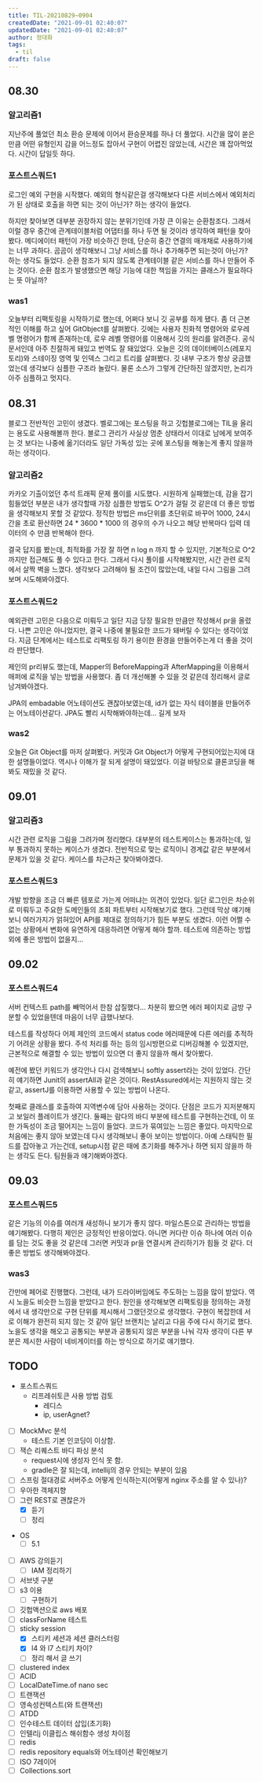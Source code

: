 ```yaml
---
title: TIL-20210829~0904
createdDate: "2021-09-01 02:40:07"
updatedDate: "2021-09-01 02:40:07"
author: 정대화
tags:
  - til
draft: false
---
```


## 08.30

### 알고리즘1

지난주에 풀었던 최소 환승 문제에 이어서 환승문제를 하나 더 풀었다. 시간을 많이 쏟은 만큼 어떤 유형인지 감을 어느정도 잡아서 구현이 어렵진 않았는데, 시간은 꽤 잡아먹었다. 시간이 답일듯 하다.

### 포스트스쿼드1

로그인 예외 구현을 시작했다. 예외의 형식같은걸 생각해보다 다른 서비스에서 예외처리가 된 상태로 호출을 하면 되는 것이 아닌가? 하는 생각이 들었다.

하지만 찾아보면 대부분 권장하지 않는 분위기인데 가장 큰 이유는 순환참조다. 그래서 이럴 경우 중간에 관계테이블처럼 어댑터를 하나 두면 될 것이라 생각하여 패턴을 찾아봤다. 메디에이터 패턴이 가장 비슷하긴 한데, 단순히 중간 연결의 매개채로 사용하기에는 너무 과하다. 곰곰이 생각해보니 그냥 서비스를 하나 추가해주면 되는것이 아닌가? 하는 생각도 들었다. 순환 참조가 되지 않도록 관계테이블 같은 서비스를 하나 만들어 주는 것이다. 순환 참조가 발생했으면 해당 기능에 대한 책임을 가지는 클래스가 필요하다는 뜻 아닐까?

### was1

오늘부터 리팩토링을 시작하기로 했는데, 어쩌다 보니 깃 공부를 하게 됐다. 좀 더 근본적인 이해를 하고 싶어 GitObject를 살펴봤다. 깃에는 사용자 친화적 명령어와 로우레벨 명령어가 함께 존재하는데, 로우 레벨 명령어를 이용해서 깃의 원리를 알려준다. 공식 문서인데 아주 친절하게 돼있고 번역도 잘 돼있었다. 오늘은 깃의 데이터베이스(레포지토리)와 스테이징 영역 및 인덱스 그리고 트리를 살펴봤다. 깃 내부 구조가 항상 궁금했었는데 생각보다 심플한 구조라 놀랐다. 물론 소스가 그렇게 간단하진 않겠지만, 논리가 아주 심플하고 멋지다.

## 08.31

블로그 전반적인 고민이 생겼다. 벨로그에는 포스팅을 하고 깃헙블로그에는 TIL을 올리는 용도로 사용해볼까 한다. 블로그 관리가 사실상 멈춘 상태라서 이대로 남에게 보여주는 것 보다는 나중에 옮기더라도 일단 가독성 있는 곳에 포스팅을 해놓는게 좋지 않을까 하는 생각이다.

### 알고리즘2

카카오 기출이었던 추석 트래픽 문제 풀이를 시도했다. 시원하게 실패했는데, 감을 잡기 힘들었던 부분은 내가 생각할때 가장 심플한 방법도 O^2가 걸릴 것 같은데 더 좋은 방법을 생각해보지 못할 것 같았다. 정직한 방법은 ms단위를 초단위로 바꾸어 1000, 24시간을 초로 환산하면 24 \* 3600 \* 1000 의 경우의 수가 나오고 해당 반복마다 입력 데이터의 수 만큼 반복해야 한다.

결국 답지를 봤는데, 최적화를 가장 잘 하면 n log n 까지 할 수 있지만, 기본적으로 O^2까지만 접근해도 풀 수 있다고 한다. 그래서 다시 풀이를 시작해봤지만, 시간 관련 로직에서 살짝 벽을 느꼈다. 생각보다 고려해야 될 조건이 많았는데, 내일 다시 그림을 그려보며 시도해봐야겠다.

### 포스트스쿼드2

예외관련 고민은 다음으로 미뤄두고 일단 지금 당장 필요한 만큼만 작성해서 pr을 올렸다. 나쁜 고민은 아니었지만, 결국 나중에 불필요한 코드가 돼버릴 수 있다는 생각이었다. 지금 단계에서는 테스트로 리팩토링 하기 용이한 환경을 만들어주는게 더 좋을 것이라 판단했다.

제인의 pr리뷰도 했는데, Mapper의 BeforeMapping과 AfterMapping을 이용해서 매퍼에 로직을 넣는 방법을 사용했다. 좀 더 개선해볼 수 있을 것 같은데 정리해서 글로 남겨봐야겠다.

JPA의 embadable 어노테이션도 괜찮아보였는데, id가 없는 자식 테이블을 만들어주는 어노테이션같다. JPA도 빨리 시작해봐야하는데... 길게 보자

### was2

오늘은 Git Object를 마저 살펴봤다. 커밋과 Git Object가 어떻게 구현되어있는지에 대한 설명들이었다. 역시나 이해가 잘 되게 설명이 돼있었다. 이걸 바탕으로 클론코딩을 해봐도 재밌을 것 같다.

## 09.01

### 알고리즘3

시간 관련 로직을 그림을 그려가며 정리했다. 대부분의 테스트케이스는 통과하는데, 일부 통과하지 못하는 케이스가 생겼다. 전반적으로 맞는 로직이니 경계값 같은 부분에서 문제가 있을 것 같다. 케이스를 차근차근 찾아봐야겠다.

### 포스트스쿼드3

개발 방향을 조금 더 빠른 템포로 가는게 어떠냐는 의견이 있었다. 일단 로그인은 차순위로 미뤄두고 주요한 도메인들의 조회 파트부터 시작해보기로 했다. 그런데 막상 얘기해보니 여러가지가 얽혀있어 API를 제대로 정의하기가 힘든 부분도 생겼다. 이런 어쩔 수 없는 상황에서 변화에 유연하게 대응하려면 어떻게 해야 할까. 테스트에 의존하는 방법 외에 좋은 방법이 없을지...

## 09.02

### 포스트스쿼드4

서버 컨텍스트 path를 빼먹어서 한참 삽질했다... 차분히 봤으면 에러 페이지로 금방 구분할 수 있었을텐데 마음이 너무 급했나보다.

테스트를 작성하다 어제 제인의 코드에서 status code 에러때문에 다른 에러를 추적하기 어려운 상황을 봤다. 주석 처리를 하는 등의 임시방편으로 디버깅해볼 수 있겠지만, 근본적으로 해결할 수 있는 방법이 있으면 더 좋지 않을까 해서 찾아봤다.

예전에 봤던 키워드가 생각안나 다시 검색해보니 softly assert라는 것이 있었다. 간단히 얘기하면 Junit의 assertAll과 같은 것이다. RestAssured에서는 지원하지 않는 것 같고, assertJ를 이용하면 사용할 수 있는 방법이 나온다.

첫째로 클래스를 호출하여 지역변수에 담아 사용하는 것이다. 단점은 코드가 지저분해지고 보일러 플레이트가 생긴다. 둘째는 람다의 바디 부분에 테스트를 구현하는건데, 이 또한 가독성이 조금 떨어지는 느낌이 들었다. 코드가 묶여있는 느낌은 좋았다. 마지막으로 처음에는 좋지 않아 보였는데 다시 생각해보니 좋아 보이는 방법이다. 아예 스태틱한 필드를 잡아놓고 가는건데, setup시점 같은 때에 초기화를 해주거나 하면 되지 않을까 하는 생각도 든다. 팀원들과 얘기해봐야겠다.

## 09.03

### 포스트스쿼드5

같은 기능의 이슈를 여러개 새성하니 보기가 좋지 않다. 마일스톤으로 관리하는 방법을 얘기해봤다. 다행히 제인은 긍정적인 반응이었다. 아니면 커다란 이슈 하나에 여러 이슈를 담는 것도 좋을 것 같은데 그러면 커밋과 pr을 연결시켜 관리하기가 힘들 것 같다. 더 좋은 방법도 생각해봐야겠다.

### was3

간만에 페어로 진행했다. 그런데, 내가 드라이버임에도 주도하는 느낌을 많이 받았다. 역시 노을도 비슷한 느낌을 받았다고 한다. 원인을 생각해보면 리팩토링을 정의하는 과정에서 내 생각만으로 구현 단위를 제시해서 그랬던것으로 생각했다. 구현이 복잡한데 서로 이해가 완전히 되지 않는 것 같아 일단 브랜치는 날리고 다음 주에 다시 하기로 했다. 노을도 생각을 해오고 공통되는 부분과 공통되지 않은 부분을 나눠 각자 생각이 다른 부분은 제시한 사람이 네비게이터를 하는 방식으로 하기로 얘기했다.

## TODO

- 포스트스쿼드
  - 리프레쉬토큰 사용 방법 검토
    - 레디스
    - ip, userAgnet?
  
- [ ] MockMvc 분석
  - 테스트 기본 인코딩이 이상함.
- [ ] 잭슨 리퀘스트 바디 파싱 분석
  - request시에 생성자 인식 못 함.
  - gradle은 잘 되는데, intellij의 경우 안되는 부분이 있음
- [ ] 스프링 절대경로 서버주소 어떻게 인식하는지(어떻게 nginx 주소를 알 수 있나)?
- [ ] 우아한 객체지향
- [ ] 그런 REST로 괜찮은가
  - [x] 듣기
  - [ ] 정리

- OS
  - [ ] 5.1

- [ ] AWS 강의듣기
  - [ ] IAM 정리하기
- [ ] 서브넷 구분
- [ ] s3 이용
  - [ ] 구현하기
- [ ] 깃헙액션으로 aws 배포
- [ ] classForName 테스트
- [ ] sticky session
  - [x] 스티키 세션과 세션 클러스터링
  - [x] l4 와 l7 스티키 차이?
  - [ ] 정리 해서 글 쓰기
- [ ] clustered index
- [ ] ACID
- [ ] LocalDateTime.of nano sec
- [ ] 트랜잭션
- [ ] 영속성컨텍스트(와 트랜잭션)
- [ ] ATDD
- [ ] 인수테스트 데이터 삽입(초기화)
- [ ] 인텔리j 이클립스 해쉬함수 생성 차이점
- [ ] redis
- [ ] redis repository equals와 어노테이션 확인해보기
- [ ] ISO 7레이어
- [ ] Collections.sort
